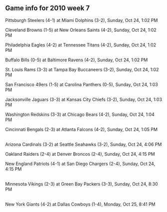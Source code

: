 ## Game info for 2010 week 7
Pittsburgh Steelers (4-1) at Miami Dolphins (3-2), Sunday, Oct 24, 1:02 PM

Cleveland Browns (1-5) at New Orleans Saints (4-2), Sunday, Oct 24, 1:02 PM

Philadelphia Eagles (4-2) at Tennessee Titans (4-2), Sunday, Oct 24, 1:02 PM

Buffalo Bills (0-5) at Baltimore Ravens (4-2), Sunday, Oct 24, 1:02 PM

St. Louis Rams (3-3) at Tampa Bay Buccaneers (3-2), Sunday, Oct 24, 1:02 PM

San Francisco 49ers (1-5) at Carolina Panthers (0-5), Sunday, Oct 24, 1:03 PM

Jacksonville Jaguars (3-3) at Kansas City Chiefs (3-2), Sunday, Oct 24, 1:03 PM

Washington Redskins (3-3) at Chicago Bears (4-2), Sunday, Oct 24, 1:04 PM

Cincinnati Bengals (2-3) at Atlanta Falcons (4-2), Sunday, Oct 24, 1:05 PM

<br/>Arizona Cardinals (3-2) at Seattle Seahawks (3-2), Sunday, Oct 24, 4:06 PM

Oakland Raiders (2-4) at Denver Broncos (2-4), Sunday, Oct 24, 4:15 PM

New England Patriots (4-1) at San Diego Chargers (2-4), Sunday, Oct 24, 4:15 PM

<br/>Minnesota Vikings (2-3) at Green Bay Packers (3-3), Sunday, Oct 24, 8:30 PM

<br/>New York Giants (4-2) at Dallas Cowboys (1-4), Monday, Oct 25, 8:41 PM

